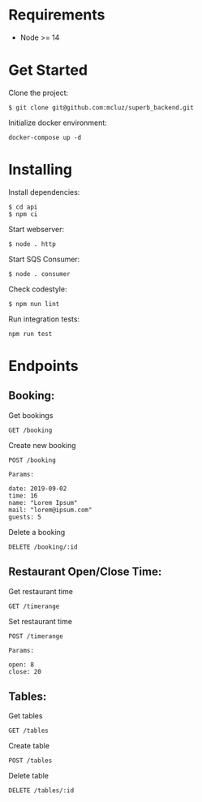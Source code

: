 # Requirements

- Node >= 14

# Get Started

Clone the project:

```
$ git clone git@github.com:mcluz/superb_backend.git
```

Initialize docker environment:

```
docker-compose up -d
```

# Installing

Install dependencies:

```
$ cd api
$ npm ci
```

Start webserver:

```
$ node . http
```

Start SQS Consumer:

```
$ node . consumer
```

Check codestyle:

```
$ npm nun lint
```

Run integration tests:

```
npm run test
```

# Endpoints



Booking:
--------

Get bookings
```
GET /booking
```

Create new booking
```
POST /booking

Params:

date: 2019-09-02
time: 16
name: "Lorem Ipsum"
mail: "lorem@ipsum.com"
guests: 5
```

Delete a booking
```
DELETE /booking/:id
```

Restaurant Open/Close Time:
---------------------------

Get restaurant time
```
GET /timerange
```

Set restaurant time
```
POST /timerange

Params:

open: 8
close: 20
```

Tables:
-------

Get tables
```
GET /tables
```

Create table
```
POST /tables
```

Delete table
```
DELETE /tables/:id
```
